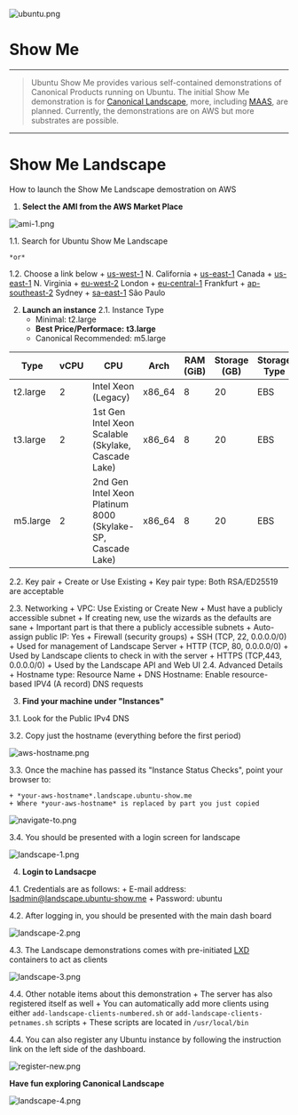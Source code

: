 ![ubuntu.png](https://github.com/ThinGuy/show-me/blob/main/docs/ubuntu.png?raw=true)
# Show Me
----
> Ubuntu Show Me provides various self-contained demonstrations of Canonical Products running on Ubuntu.
> The initial Show Me demonstration is for [Canonical Landscape](https://landscape.canonical.com/), more, including [MAAS](https://maas.io/), are planned.
> Currently, the demonstrations are on AWS but more substrates are possible.
----

# Show Me Landscape

How to launch the Show Me Landscape demostration on AWS

1. **Select the AMI from the AWS Market Place**

![ami-1.png](https://github.com/ThinGuy/show-me/blob/main/docs/ami-1.png?raw=true)


  1.1. Search for Ubuntu Show Me Landscape

    *or*  

  1.2. Choose a link below
    + [us-west-1](https://console.aws.amazon.com/ec2/v2/home?region=us-west-1#LaunchInstanceWizard:ami=ami-0510b2fed91725dc5) N. California
    + [us-east-1](https://console.aws.amazon.com/ec2/v2/home?region=ca-central-1#LaunchInstanceWizard:ami=ami-04ae43d248daf4a4e) Canada
    + [us-east-1](https://console.aws.amazon.com/ec2/v2/home?region=us-east-1#LaunchInstanceWizard:ami=ami-0fc749ac2e9baf9fc) N. Virginia
    + [eu-west-2](https://console.aws.amazon.com/ec2/v2/home?region=eu-west-2#LaunchInstanceWizard:ami=ami-08dc4ca0d790b5dfa) London
    + [eu-central-1](https://console.aws.amazon.com/ec2/v2/home?region=eu-central-1#LaunchInstanceWizard:ami=ami-0b054c91f11cd9fb8) Frankfurt
    + [ap-southeast-2](https://console.aws.amazon.com/ec2/v2/home?region=ap-southeast-2#LaunchInstanceWizard:ami=ami-0458f5f08b5f0a7cd) Sydney
    + [sa-east-1](https://console.aws.amazon.com/ec2/v2/home?region=sa-east-1#LaunchInstanceWizard:ami=ami-0f44f06e094cb8b90) São Paulo  

2. **Launch an instance**
  2.1. Instance Type
    + Minimal:  t2.large
    + **Best Price/Performace:**  **t3.large**
    + Canonical Recommended:  m5.large

  | Type     | vCPU | CPU                                                         | Arch   | RAM (GiB) | Storage (GB) | Storage Type | Linux pricing |
  | -------- | ---- | ----------------------------------------------------------- | ------ | --------- | ------------ | ------------ | ------------- |
  | t2.large | 2    | Intel Xeon (Legacy)                                         | x86_64 | 8         | 20           | EBS          | 0.0928 USD/hr |
  | t3.large | 2    | 1st Gen Intel Xeon Scalable (Skylake, Cascade Lake)         | x86_64 | 8         | 20           | EBS          | 0.0832 USD/hr |
  | m5.large | 2    | 2nd Gen Intel Xeon Platinum 8000 (Skylake-SP, Cascade Lake) | x86_64 | 8         | 20           | EBS          | 0.096 USD/hr  |  

  2.2. Key pair
    + Create or Use Existing
    + Key pair type:  Both RSA/ED25519 are acceptable

  2.3. Networking
    + VPC:  Use Existing or Create New
        + Must have a publicly accessible subnet
        + If creating new, use the wizards as the defaults are sane
        + Important part is that there a publicly accessible subnets
    + Auto-assign public IP:  Yes
    + Firewall (security groups)
      + SSH (TCP, 22, 0.0.0.0/0)
        + Used for management of Landscape Server
      + HTTP (TCP, 80, 0.0.0.0/0)
        + Used by Landscape clients to check in with the server
      + HTTPS (TCP,443, 0.0.0.0/0)
        + Used by the Landscape API and Web UI
  2.4. Advanced Details  
    + Hostname type:  Resource Name
    + DNS Hostname: Enable resource-based IPV4 (A record) DNS requests  

3. **Find your machine under "Instances"**

  3.1. Look for the Public IPv4 DNS

  3.2. Copy just the hostname (everything before the first period) 

  ![aws-hostname.png](https://github.com/ThinGuy/show-me/blob/main/docs/aws-hostname.png)   

  3.3. Once the machine has passed its "Instance Status Checks",  point your browser to:  

    + *your-aws-hostname*.landscape.ubuntu-show.me
    + Where *your-aws-hostname* is replaced by part you just copied

  ![navigate-to.png](https://github.com/ThinGuy/show-me/blob/main/docs/navigate-to.png)

  3.4. You should be presented with a login screen for landscape

  ![landscape-1.png](https://github.com/ThinGuy/show-me/blob/main/docs/landscape-1.png)

4. **Login to Landsacpe**  

  4.1. Credentials are as follows:
    + E-mail address: lsadmin@landscape.ubuntu-show.me
    + Password: ubuntu

  4.2. After logging in, you should be presented with the main dash board

  ![landscape-2.png](https://github.com/ThinGuy/show-me/blob/main/docs/landscape-2.png)  

  4.3. The Landscape demonstrations comes with pre-initiated [LXD ](https://linuxcontainers.org/lxd/introduction/)containers to act as clients  

  ![landscape-3.png](https://github.com/ThinGuy/show-me/blob/main/docs/landscape-3.png)  

  4.4. Other notable items about this demonstration
    + The server has also registered itself as well
    + You can automatically add more clients using either `add-landscape-clients-numbered.sh` or `add-landscape-clients-petnames.sh` scripts
    + These scripts are located in `/usr/local/bin`

  4.4. You can also register any Ubuntu instance by following the instruction link on the left side of the dashboard.

  ![register-new.png](https://github.com/ThinGuy/show-me/blob/main/docs/register-new.png)

**Have fun exploring Canonical Landscape**

![landscape-4.png](https://github.com/ThinGuy/show-me/blob/main/docs/landscape-4.png)

